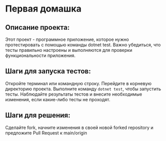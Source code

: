 # Первая домашка

## Описание проекта:

Этот проект - программное приложение, которое нужно протестировать с помощью команды dotnet test.
Важно убедиться, что тесты правильно настроены и выполняются для проверки функциональности приложения.

## Шаги для запуска тестов:

Откройте терминал или командную строку.
Перейдите в корневую директорию проекта.
Выполните команду `dotnet test`, чтобы запустить тесты.
Наблюдайте результаты тестов и внесите необходимые изменения, если какие-либо тесты не проходят.

## Шаги для решения:

Сделайте fork, начните изменения в своей новой forked repository и предложите Pull Request к main/origin